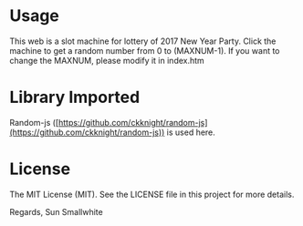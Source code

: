 # Usage

This web is a slot machine for lottery of 2017 New Year Party.
Click the machine to get a random number from 0 to (MAXNUM-1).
If you want to change the MAXNUM, please modify it in index.htm

# Library Imported

Random-js ([https://github.com/ckknight/random-js](https://github.com/ckknight/random-js)) is used here.

# License

The MIT License (MIT).
See the LICENSE file in this project for more details.

Regards,
Sun Smallwhite
